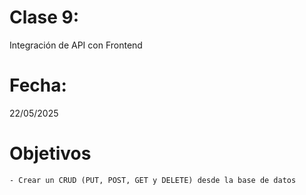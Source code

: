 # Clase 9: 
Integración de API con Frontend

# Fecha: 
22/05/2025

# Objetivos
    - Crear un CRUD (PUT, POST, GET y DELETE) desde la base de datos